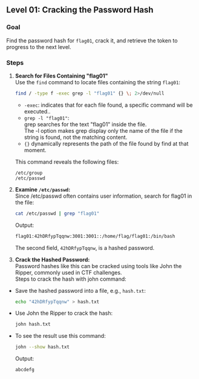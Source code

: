 ## Level 01: Cracking the Password Hash

### Goal
Find the password hash for `flag01`, crack it, and retrieve the token to progress to the next level.

### Steps

1. **Search for Files Containing "flag01"**  
   Use the `find` command to locate files containing the string `flag01`:  
   ```bash
   find / -type f -exec grep -l "flag01" {} \; 2>/dev/null
   ```
   - `-exec`: indicates that for each file found, a specific command will be executed..  
   - `grep -l "flag01"`:  
   grep searches for the text "flag01" inside the file.  
   The -l option makes grep display only the name of the file if the string is found, not the matching content.  
   - `{}` dynamically represents the path of the file found by find at that moment.     

	This command reveals the following files:
   ```
   /etc/group
   /etc/passwd
   ```

2. **Examine `/etc/passwd`:**  
	Since /etc/passwd often contains user information, search for flag01 in the file:
	```bash
	cat /etc/passwd | grep "flag01"
	```
	Output:
	```bash
	flag01:42hDRfypTqqnw:3001:3001::/home/flag/flag01:/bin/bash
	``` 
	The second field, `42hDRfypTqqnw`, is a hashed password.
3. **Crack the Hashed Password:**  
	Password hashes like this can be cracked using tools like John the Ripper, commonly used in CTF challenges.  
	Steps to crack the hash with john command:
- Save the hashed password into a file, e.g., `hash.txt`:
	```bash
	echo "42hDRfypTqqnw" > hash.txt
	```
- Use John the Ripper to crack the hash:
	```bash
	john hash.txt
	```
- To see the result use this command:
	```bash
	john --show hash.txt
	```
	Output:
	```bash
	abcdefg
	``` 


